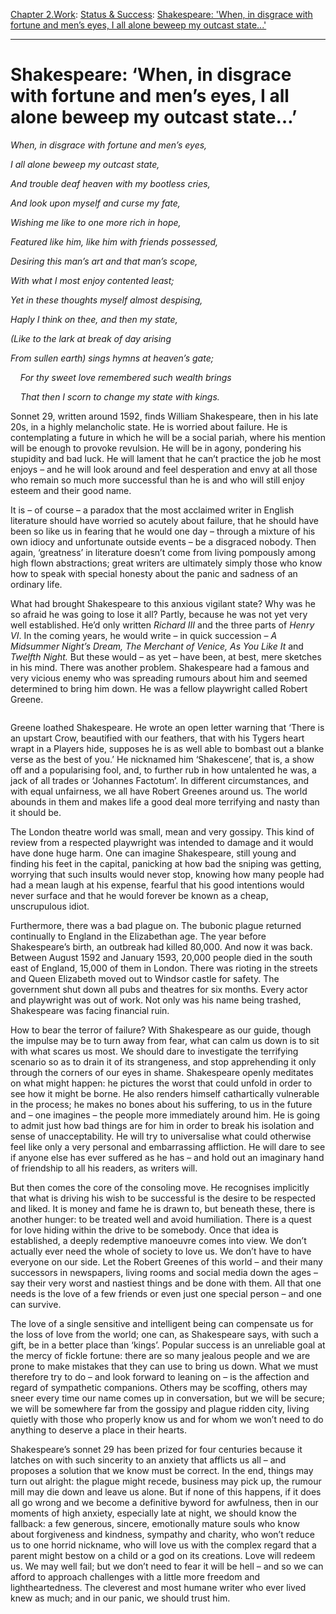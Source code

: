 [Chapter 2.Work](https://www.theschooloflife.com/thebookoflife/category/work/): [Status & Success](https://www.theschooloflife.com/thebookoflife/category/work/status-and-success/): [Shakespeare: 'When, in disgrace with fortune and men’s eyes, I all alone beweep my outcast state...'](https://www.theschooloflife.com/thebookoflife/shakespeare-sonnet-29-and-the-fear-of-disgrace/)

* * *

# Shakespeare: ‘When, in disgrace with fortune and men’s eyes, I all alone beweep my outcast state…’

_When, in disgrace with fortune and men’s eyes,_

_I all alone beweep my outcast state,_

_And trouble deaf heaven with my bootless cries,_

_And look upon myself and curse my fate,_

_Wishing me like to one more rich in hope,_

_Featured like him, like him with friends possessed,_

_Desiring this man’s art and that man’s scope,_

_With what I most enjoy contented least;_

_Yet in these thoughts myself almost despising,_

_Haply I think on thee, and then my state,_

_(Like to the lark at break of day arising_

_From sullen earth) sings hymns at heaven’s gate;_

&nbsp;&nbsp;&nbsp; _For thy sweet love remembered such wealth brings_

&nbsp;&nbsp;&nbsp; _That then I scorn to change my state with kings._

Sonnet 29, written around 1592, finds William Shakespeare, then in his late 20s, in a highly melancholic state. He is worried about failure. He is contemplating a future in which he will be a social pariah, where his mention will be enough to provoke revulsion. He will be in agony, pondering his stupidity and bad luck. He will lament that he can’t practice the job he most enjoys – and he will look around and feel desperation and envy at all those who remain so much more successful than he is and who will still enjoy esteem and their good name.

It is – of course – a paradox that the most acclaimed writer in English literature should have worried so acutely about failure, that he should have been so like us in fearing that he would one day – through a mixture of his own idiocy and unfortunate outside events – be a disgraced nobody. Then again, ‘greatness’ in literature doesn’t come from living pompously among high flown abstractions; great writers are ultimately simply those who know how to speak with special honesty about the panic and sadness of an ordinary life.&nbsp;

What had brought Shakespeare to this anxious vigilant state? Why was he so afraid he was going to lose it all? Partly, because he was not yet very well established. He’d only written _Richard III_ and the three parts of _Henry VI_. In the coming years, he would write – in quick succession – _A Midsummer Night’s Dream, The Merchant of Venice, As You Like It_ and _Twelfth Night._ But these would – as yet – have been, at best, mere sketches in his mind. There was another problem. Shakespeare had a famous and very vicious enemy who was spreading rumours about him and seemed determined to bring him down. He was a fellow playwright called Robert Greene.&nbsp;

<figure class="aligncenter"><img src="https://www.theschooloflife.com/thebookoflife/wp-content/uploads/2020/06/T03028_9.jpg" alt="" class="wp-image-24708" srcset="https://www.theschooloflife.com/thebookoflife/wp-content/uploads/2020/06/T03028_9.jpg 452w, https://www.theschooloflife.com/thebookoflife/wp-content/uploads/2020/06/T03028_9-186x300.jpg 186w" sizes="(max-width: 452px) 100vw, 452px"></figure>

Greene loathed Shakespeare. He wrote an open letter warning that ‘There is an upstart Crow, beautified with our feathers, that with his Tygers heart wrapt in a Players hide, supposes he is as well able to bombast out a blanke verse as the best of you.’ He nicknamed him ‘Shakescene’, that is, a show off and a popularising fool, and, to further rub in how untalented he was, a jack of all trades or ‘Johannes Factotum’. In different circumstances, and with equal unfairness, we all have Robert Greenes around us. The world abounds in them and makes life a good deal more terrifying and nasty than it should be.

The London theatre world was small, mean and very gossipy. This kind of review from a respected playwright was intended to damage and it would have done huge harm. One can imagine Shakespeare, still young and finding his feet in the capital, panicking at how bad the sniping was getting, worrying that such insults would never stop, knowing how many people had had a mean laugh at his expense, fearful that his good intentions would never surface and that he would forever be known as a cheap, unscrupulous idiot.

Furthermore, there was a bad plague on. The bubonic plague returned continually to England in the Elizabethan age. The year before Shakespeare’s birth, an outbreak had killed 80,000. And now it was back. Between August 1592 and January 1593, 20,000 people died in the south east of England, 15,000 of them in London. There was rioting in the streets and Queen Elizabeth moved out to Windsor castle for safety. The government shut down all pubs and theatres for six months. Every actor and playwright was out of work. Not only was his name being trashed, Shakespeare was facing financial ruin.

How to bear the terror of failure? With Shakespeare as our guide, though the impulse may be to turn away from fear, what can calm us down is to sit with what scares us most. We should dare to investigate the terrifying scenario so as to drain it of its strangeness, and stop apprehending it only through the corners of our eyes in shame. Shakespeare openly meditates on what might happen: he pictures the worst that could unfold in order to see how it might be borne. He also renders himself cathartically vulnerable in the process; he makes no bones about his suffering, to us in the future and – one imagines – the people more immediately around him. He is going to admit just how bad things are for him in order to break his isolation and sense of unacceptability. He will try to universalise what could otherwise feel like only a very personal and embarrassing affliction. He will dare to see if anyone else has ever suffered as he has – and hold out an imaginary hand of friendship to all his readers, as writers will.

But then comes the core of the consoling move. He recognises implicitly that what is driving his wish to be successful is the desire to be respected and liked. It is money and fame he is drawn to, but beneath these, there is another hunger: to be treated well and avoid humiliation. There is a quest for love hiding within the drive to be somebody. Once that idea is established, a deeply redemptive manoeuvre comes into view. We don’t actually ever need the whole of society to love us. We don’t have to have everyone on our side. Let the Robert Greenes of this world – and their many successors in newspapers, living rooms and social media down the ages – say their very worst and nastiest things and be done with them. All that one needs is the love of a few friends or even just one special person – and one can survive.

The love of a single sensitive and intelligent being can compensate us for the loss of love from the world; one can, as Shakespeare says, with such a gift, be in a better place than ‘kings’. Popular success is an unreliable goal at the mercy of fickle fortune: there are so many jealous people and we are prone to make mistakes that they can use to bring us down. What we must therefore try to do – and look forward to leaning on – is the affection and regard of sympathetic companions. Others may be scoffing, others may sneer every time our name comes up in conversation, but we will be secure; we will be somewhere far from the gossipy and plague ridden city, living quietly with those who properly know us and for whom we won’t need to do anything to deserve a place in their hearts.

Shakespeare’s sonnet 29 has been prized for four centuries because it latches on with such sincerity to an anxiety that afflicts us all – and proposes a solution that we know must be correct. In the end, things may turn out alright: the plague might recede, business may pick up, the rumour mill may die down and leave us alone. But if none of this happens, if it does all go wrong and we become a definitive byword for awfulness, then in our moments of high anxiety, especially late at night, we should know the fallback: a few generous, sincere, emotionally mature souls who know about forgiveness and kindness, sympathy and charity, who won’t reduce us to one horrid nickname, who will love us with the complex regard that a parent might bestow on a child or a god on its creations. Love will redeem us. We may well fail; but we don’t need to fear it will be hell – and so we can afford to approach challenges with a little more freedom and lightheartedness. The cleverest and most humane writer who ever lived knew as much; and in our panic, we should trust him.
